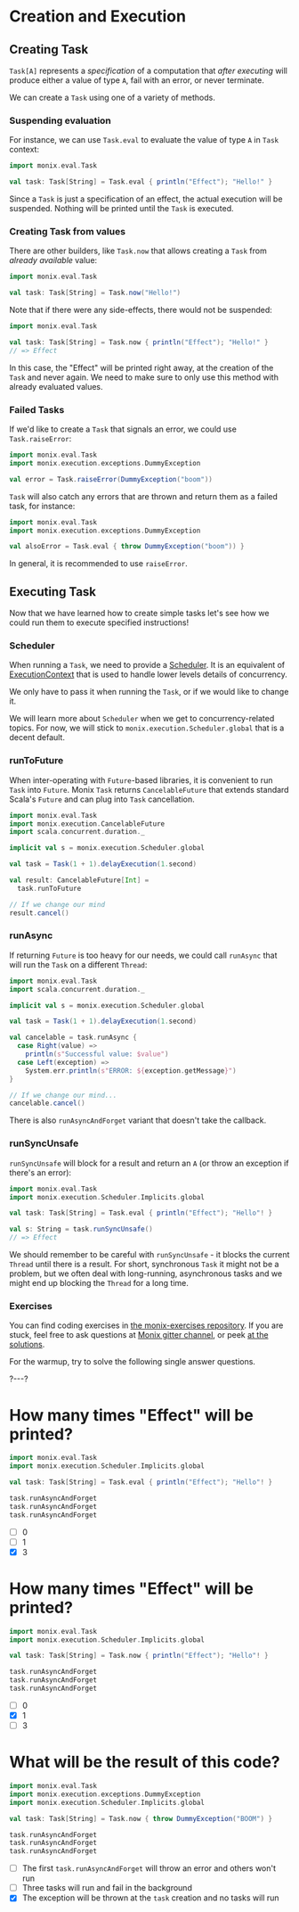 # Creation and Execution

## Creating Task

`Task[A]` represents a *specification* of a computation that *after executing* will produce either a value of type `A`, fail with an error, or never terminate.

We can create a `Task` using one of a variety of methods.

### Suspending evaluation

For instance, we can use `Task.eval` to evaluate the value of type `A` in `Task` context:

```scala 
import monix.eval.Task

val task: Task[String] = Task.eval { println("Effect"); "Hello!" }
```

Since a `Task` is just a specification of an effect, the actual execution will be suspended.
Nothing will be printed until the `Task` is executed.

### Creating Task from values

There are other builders, like `Task.now` that allows creating a `Task` from *already available* value:

```scala 
import monix.eval.Task

val task: Task[String] = Task.now("Hello!")
```

Note that if there were any side-effects, there would not be suspended:

```scala 
import monix.eval.Task

val task: Task[String] = Task.now { println("Effect"); "Hello!" }
// => Effect
```

In this case, the "Effect" will be printed right away, at the creation of the `Task` and never again.
We need to make sure to only use this method with already evaluated values.

### Failed Tasks

If we'd like to create a `Task` that signals an error, we could use `Task.raiseError`:

```scala 
import monix.eval.Task
import monix.execution.exceptions.DummyException

val error = Task.raiseError(DummyException("boom"))
```

`Task` will also catch any errors that are thrown and return them as a failed task, for instance:

```scala 
import monix.eval.Task
import monix.execution.exceptions.DummyException

val alsoError = Task.eval { throw DummyException("boom")) }
```

In general, it is recommended to use `raiseError`.

## Executing Task

Now that we have learned how to create simple tasks let's see how we could run them to execute specified instructions!

### Scheduler

When running a `Task`, we need to provide a [Scheduler](https://monix.io/docs/current/execution/scheduler.html).
It is an equivalent of [ExecutionContext](https://docs.scala-lang.org/overviews/core/futures.html#execution-context) that is used to handle lower levels details of concurrency.

We only have to pass it when running the `Task`, or if we would like to change it.

We will learn more about `Scheduler` when we get to concurrency-related topics.
For now, we will stick to `monix.execution.Scheduler.global` that is a decent default.

### runToFuture

When inter-operating with `Future`-based libraries, it is convenient to run `Task` into `Future`.
Monix `Task` returns `CancelableFuture` that extends standard Scala's `Future` and can plug into `Task` cancellation.

```scala 
import monix.eval.Task
import monix.execution.CancelableFuture
import scala.concurrent.duration._

implicit val s = monix.execution.Scheduler.global

val task = Task(1 + 1).delayExecution(1.second)

val result: CancelableFuture[Int] =
  task.runToFuture

// If we change our mind
result.cancel()
```

### runAsync

If returning `Future` is too heavy for our needs, we could call `runAsync` that will run the `Task` on a different `Thread`:

```scala 
import monix.eval.Task
import scala.concurrent.duration._

implicit val s = monix.execution.Scheduler.global

val task = Task(1 + 1).delayExecution(1.second)

val cancelable = task.runAsync {
  case Right(value) =>
    println(s"Successful value: $value")
  case Left(exception) =>
    System.err.println(s"ERROR: ${exception.getMessage}")
}

// If we change our mind...
cancelable.cancel()
```

There is also `runAsyncAndForget` variant that doesn't take the callback.

### runSyncUnsafe

`runSyncUnsafe` will block for a result and return an `A` (or throw an exception if there's an error):

```scala 
import monix.eval.Task
import monix.execution.Scheduler.Implicits.global

val task: Task[String] = Task.eval { println("Effect"); "Hello"! }

val s: String = task.runSyncUnsafe()
// => Effect
```

We should remember to be careful with `runSyncUnsafe` - it blocks the current `Thread` until there is a result.
For short, synchronous `Task` it might not be a problem, but we often deal with long-running, asynchronous tasks
and we might end up blocking the `Thread` for a long time.

### Exercises

You can find coding exercises in [the monix-exercises repository](https://github.com/scalazone/monix-exercises/tree/main/monix-task-solutions/src/main/scala/scalazone/monix/lesson1).
If you are stuck, feel free to ask questions at [Monix gitter channel](https://gitter.im/monix/monix),
or peek [at the solutions](https://github.com/scalazone/monix-exercises/tree/main/monix-task-solutions/src/main/scala/scalazone/monix/lesson1).

For the warmup, try to solve the following single answer questions.

?---?
# How many times "Effect" will be printed?
```scala 
import monix.eval.Task
import monix.execution.Scheduler.Implicits.global

val task: Task[String] = Task.eval { println("Effect"); "Hello"! }

task.runAsyncAndForget
task.runAsyncAndForget
task.runAsyncAndForget
```

- [ ] 0
- [ ] 1
- [X] 3

# How many times "Effect" will be printed?
```scala 
import monix.eval.Task
import monix.execution.Scheduler.Implicits.global

val task: Task[String] = Task.now { println("Effect"); "Hello"! }

task.runAsyncAndForget
task.runAsyncAndForget
task.runAsyncAndForget
```

- [ ] 0
- [X] 1
- [ ] 3

# What will be the result of this code?
```scala 
import monix.eval.Task
import monix.execution.exceptions.DummyException
import monix.execution.Scheduler.Implicits.global

val task: Task[String] = Task.now { throw DummyException("BOOM") }

task.runAsyncAndForget
task.runAsyncAndForget
task.runAsyncAndForget
```

- [ ] The first `task.runAsyncAndForget` will throw an error and others won't run
- [ ] Three tasks will run and fail in the background
- [X] The exception will be thrown at the `task` creation and no tasks will run